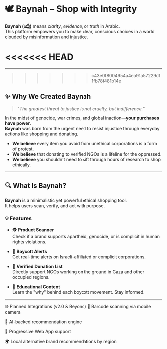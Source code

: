 
# 🕊️ Baynah – Shop with Integrity

**Baynah (بَيِّنَة)** means *clarity*, *evidence*, or *truth* in Arabic.  
This platform empowers you to make clear, conscious choices in a world clouded by misinformation and injustice.

<<<<<<< HEAD
=======
---
>>>>>>> c43e0f8004954a4ea91a57229c11fb78f481b14e

## ✨ Why We Created Baynah

> "*The greatest threat to justice is not cruelty, but indifference.*"

In the midst of genocide, war crimes, and global inaction—**your purchases have power**.  
**Baynah** was born from the urgent need to resist injustice through everyday actions like shopping and donating.

- **We believe** every item you avoid from unethical corporations is a form of protest.
- **We believe** that donating to verified NGOs is a lifeline for the oppressed.
- **We believe** you shouldn't need to sift through hours of research to shop ethically.

---

## 🔍 What Is Baynah?

**Baynah** is a minimalistic yet powerful ethical shopping tool.  
It helps users scan, verify, and act with purpose.

### 💡 Features

- 🕵️ **Product Scanner**  
  Check if a brand supports apartheid, genocide, or is complicit in human rights violations.

- 🚫 **Boycott Alerts**  
  Get real-time alerts on Israeli-affiliated or complicit corporations.

- 🤲 **Verified Donation List**  
  Directly support NGOs working on the ground in Gaza and other occupied regions.

- 📖 **Educational Content**  
  Learn the "why" behind each boycott movement. Stay informed.

---
🌐 Planned Integrations (v2.0 & Beyond)
🔄 Barcode scanning via mobile camera

🧠 AI-backed recommendation engine

📲 Progressive Web App support

🌍 Local alternative brand recommendations by region



